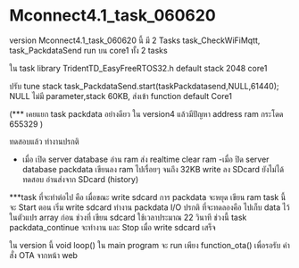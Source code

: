 # Mconnect4.1_task_060620
version Mconnect4.1_task_060620 นี้ มี 2 Tasks 
 task_CheckWiFiMqtt,
 task_PackdataSend
 run บน core1 ทั้ง 2 tasks

ใน task library TridentTD_EasyFreeRTOS32.h 
 default stack 2048 core1

ปรับ tune stack task_PackdataSend.start(taskPackdatasend,NULL,61440); 
NULL ไม่มี parameter,stack 60KB, ส่งเข้า function   default Core1

(*** เคยแยก task packdata อย่างดียว ใน version4 แล้วมีปัญหา address ram กระโดด 655329 )

ทดสอบแล้ว ทำงานปรกติ  
  - เมื่อ เปิด server database อ่าน ram ส่ง realtime clear ram
  -เมื่อ ปิด server database packdata เขียนลง ram ไปเรื่อยๆ จนถึง 32KB write ลง SDcard
   ยังไม่ได้ทดสอบ อ่านส่งจาก SDcard (history)

***task ที่จะทำต่อไป คือ เมื่อขณะ write sdcard  การ packdata จะหยุด เขียน ram 
   task นี้ จะ Start ตอน เริ่ม write sdcard ทำงาน packdata I/O ปรกติ ที่จะทดลองคือ ไปเก็บ data
       ไว้ในตัวแปร array ก่อน ช่วงที่ เขียน sdcard ใช้เวลาประมาณ 22 วินาที ช่วงนี้  task packdata_continue
       จะทำงาน และ Stop เมื่อ write sdcard เสร็จ  

ใน version นี้  void loop() ใน main program จะ run เพียง function_ota()
เพื่อรอรับ คำสั่ง OTA จากหน้า web 

